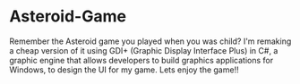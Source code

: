# Asteroid-Game
Remember the Asteroid game you played when you was child? I'm remaking a cheap version of it using GDI+ (Graphic Display Interface Plus) in C#, a graphic engine that allows developers to build graphics applications for Windows, to design the UI for my game. Lets enjoy the game!!
